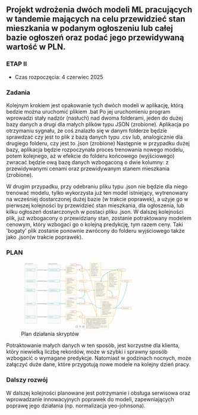 
## Projekt wdrożenia dwóch modeli ML pracujących w tandemie mających na celu przewidzieć stan mieszkania w podanym ogłoszeniu lub całej bazie ogłoszeń oraz podać jego przewidywaną wartość w PLN.



### ETAP II

* Czas rozpoczęcia: 4 czerwiec 2025 


### Zadania
Kolejnym krokiem jest opakowanie tych dwóch modeli w aplikację, którą bedzie można uruchomić plikiem .bat
Po jej uruchomieniu program wprowadzi stały nadzór (nasłuch) nad dwoma folderami, jeden do dużej bazy danych
a drugi dla małych plików typu JSON (zrobione).
Aplikacja po otrzymaniu sygnału, że coś znalazło się w danym folderze będzie sprawdzać czy jest to plik
z bazą danych typu .csv lub, analogicznie dla drugiego folderu, czy jest to .json (zrobione)
Następnie w przypadku dużej bazy, aplikacja będzie rozpoczynała proces trenowania nowego modelu, potem kolejnego, aż
w efekcie do folderu końcowego (wyjściowego) zwracać będzie ową bazę danych wzbogaconą o dwie kolumny: z przewidywanymi
cenami oraz przewidywanym stanem mieszkania (zrobione).

W drugim przypadku, przy odebraniu pliku typu .json nie będzie dla niego trenować modelu, tylko wykorzysta już ten
model istniejący, wytrenowany na wcześniej dostarczonej dużej bazie (w trakcie poprawek), a użyje go w pierwszej kolejności by przewidzieć stan mieszkania,
dla ogłoszenia, lub kilku ogłoszeń dostarczonych w postaci pliku .json. W dalszej kolejności plik, już wzbogacony o przewidziany
stan, zostanie potraktowany modelem cenowym, który wzbogaci go o kolejną predykcję, tym razem ceny. Taki 'bogaty' plik
zostanie ponownie zwrócony do folderu wyjściowego także jako .json(w trakcie poprawek). 

### PLAN

<figure markdown="1">
  <img src="https://raw.githubusercontent.com/Tomalom76/portfolio/main/docs/Investoro/images/skrypty.jpg" alt="Investoro project1" width="300">
  <figcaption>Plan działania skryptów</figcaption>
</figure>

Potraktowanie małych danych w ten sposób, jest korzystne dla klienta, który niewielką liczbę rekordów, może w szybki i 
sprawny sposób wzbogacić o wymagane predykcje. Natomiast w godzinach nocnych, może załączyć duże dane, które przygotują
nowe modele na kolejny dzień pracy.

### Dalszy rozwój
W dalszej kolejności planowane jest potrzymanie i obsługa serwisowa oraz wprowadzanie innowacyjnych poprawek do modeli, 
zapewniających poprawę jego działania (np. normalizacja yeo-johnsona).